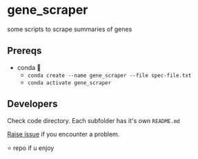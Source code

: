 # gene_scraper

some scripts to scrape summaries of genes

## Prereqs
- conda 🐍
  - `conda create --name gene_scraper --file spec-file.txt`
  - `conda activate gene_scraper`

## Developers
Check code directory. Each subfolder has it's own `README.md`

[Raise issue](https://github.com/cvraut/gene_scraper/issues/new/choose) if you encounter a problem.

⭐ repo if u enjoy